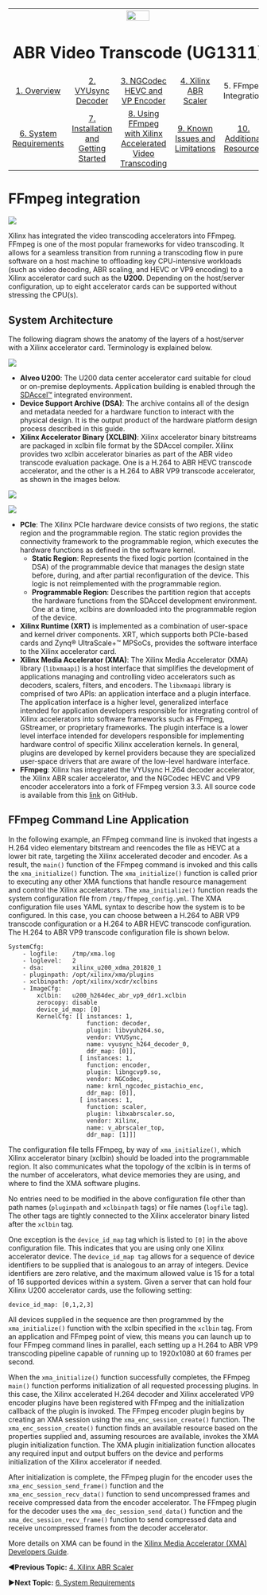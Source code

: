 
<table style="width:100%">
  <tr>
    <th width="100%" colspan="6"><img src="https://www.xilinx.com/content/dam/xilinx/imgs/press/media-kits/corporate/xilinx-logo.png" width="30%"/><h1>ABR Video Transcode (UG1311)</h2>
</th>
  </tr>
  <tr>
    <td align="center"><a href="README.md">1. Overview</a></td>
    <td align="center"><a href="vyusync-decoder.md">2. VYUsync Decoder</a></td>
    <td align="center"><a href="ngcodec-hevc-vp9-encoder.md">3. NGCodec HEVC and VP Encoder</a></td>
    <td align="center"><a href="xilinx-abr-scaler.md">4. Xilinx ABR Scaler</a></td>
    <td align="center">5. FFmpeg Integration</td>
    </tr>
    <tr>
    <td align="center"><a href="system-requirements.md">6. System Requirements</a></td>
    <td align="center"><a href="installation-and-getting-started.md">7. Installation and Getting Started</a></td>
    <td align="center"><a href="using-ffmpeg-with-xilinx.md">8. Using FFmpeg with Xilinx Accelerated Video Transcoding</a></td>
    <td align="center"><a href="known-issues-limitations.md">9. Known Issues and Limitations</a></td>
    <td align="center"><a href="additional-resources.md">10. Additional Resources</td>
  </tr>
</table>


# FFmpeg integration


![](./images/ffmpeg-logo.png)

Xilinx has integrated the video transcoding accelerators into FFmpeg. FFmpeg is one of the most popular frameworks for video transcoding. It allows for a seamless transition from running a transcoding flow in pure software on a host machine to offloading key CPU-intensive workloads (such as video decoding, ABR scaling, and HEVC or VP9 encoding) to a Xilinx accelerator card such as the **U200**. Depending on the host/server configuration, up to eight accelerator cards can be supported without stressing the CPU(s).


## System Architecture


The following diagram shows the anatomy of the layers of a host/server with a Xilinx accelerator card. Terminology is explained below.

![](./images/system-architecture.png)

* **Alveo U200**: The U200 data center accelerator card suitable for cloud or on-premise deployments. Application building is enabled through the [SDAccel™](https://www.xilinx.com/products/design-tools/software-zone/sdaccel.html) integrated environment.
* **Device Support Archive (DSA)**: The archive contains all of the design and metadata needed for a hardware function to interact with the physical design. It is the output product of the hardware platform design process described in this guide.
* **Xilinx Accelerator Binary (XCLBIN)**: Xilinx accelerator binary bitstreams are packaged in xclbin file format by the SDAccel compiler. Xilinx provides two xclbin accelerator binaries as part of the ABR video transcode evaluation package. One is a H.264 to ABR HEVC transcode accelerator, and the other is a H.264 to ABR VP9 transcode accelerator, as shown in the images below.

![](./images/hevc.png)

![](./images/vp9.png)

* **PCIe**: The Xilinx PCIe hardware device consists of two regions, the static region and the programmable region. The static region provides the connectivity framework to the programmable region, which executes the hardware functions as defined in the software kernel.
  * **Static Region**: Represents the fixed logic portion (contained in the DSA) of the programmable device that manages the design state before, during, and after partial reconfiguration of the device. This logic is not reimplemented with the programmable region.
  * **Programmable Region**: Describes the partition region that accepts the hardware functions from the SDAccel development environment. One at a time, xclbins are downloaded into the programmable region of the device.
* **Xilinx Runtime (XRT)** is implemented as a combination of user-space and kernel driver components. XRT, which supports both PCIe-based cards and  Zynq® UltraScale+™ MPSoCs, provides the software interface to the Xilinx accelerator card.
* **Xilinx Media Accelerator (XMA)**: The Xilinx Media Accelerator (XMA) library (`libxmaapi`) is a host interface that simplifies the development of applications managing and controlling video accelerators such as decoders, scalers, filters, and encoders. The `libxmaapi` library is comprised of two APIs: an application interface and a plugin interface. The application interface is a higher level, generalized interface intended for application developers responsible for integrating control of Xilinx accelerators into software frameworks such as FFmpeg, GStreamer, or proprietary frameworks. The plugin interface is a lower level interface intended for developers responsible for implementing hardware control of specific Xilinx acceleration kernels. In general, plugins are developed by kernel providers because they are specialized user-space drivers that are aware of the low-level hardware interface.
* **FFmpeg**: Xilinx has integrated the VYUsync H.264 decoder accelerator, the Xilinx ABR scaler accelerator, and the NGCodec HEVC and VP9 encoder accelerators into a fork of FFmpeg version 3.3. All source code is available from this [link](https://github.com/Xilinx/FFmpeg-xma) on GitHub.

## FFmpeg Command Line Application

In the following example, an FFmpeg command line is invoked that ingests a H.264 video elementary bitstream and reencodes the file as HEVC at a lower bit rate, targeting the Xilinx accelerated decoder and encoder. As a result, the `main()` function of the FFmpeg command is invoked and this calls the `xma_initialize()` function. The `xma_initialize()` function is called prior to executing any other XMA functions that handle resource management and control the Xilinx accelerators. The `xma_initialize()` function reads the system configuration file from `/tmp/ffmpeg_config.yml`. The XMA configuration file uses YAML syntax to describe how the system is to be configured. In this case, you can choose between a H.264 to ABR VP9 transcode configuration or a H.264 to ABR HEVC transcode configuration. The H.264 to ABR VP9 transcode configuration file is shown below.

	SystemCfg:
		- logfile:    /tmp/xma.log
		- loglevel:   2
		- dsa:        xilinx_u200_xdma_201820_1
		- pluginpath: /opt/xilinx/xma/plugins
		- xclbinpath: /opt/xilinx/xcdr/xclbins
		- ImageCfg:
			xclbin:   u200_h264dec_abr_vp9_ddr1.xclbin
			zerocopy: disable
			device_id_map: [0]
			KernelCfg: [[ instances: 1,
						  function: decoder,
						  plugin: libvyuh264.so,
						  vendor: VYUSync,
						  name: vyusync_h264_decoder_0,
						  ddr_map: [0]],
						[ instances: 1,
						  function: encoder,
						  plugin: libngcvp9.so,
						  vendor: NGCodec,
						  name: krnl_ngcodec_pistachio_enc,
						  ddr_map: [0]],
						[ instances: 1,
						  function: scaler,
						  plugin: libxabrscaler.so,
						  vendor: Xilinx,
						  name: v_abrscaler_top,
						  ddr_map: [1]]]

The configuration file tells FFmpeg, by way of `xma_initialize()`, which Xilinx accelerator binary (xclbin) should be loaded into the programmable region. It also communicates what the topology of the xclbin is in terms of the number of accelerators, what device memories they are using, and where to find the XMA software plugins.

No entries need to be modified in the above configuration file other than path names (`pluginpath` and `xclbinpath` tags) or file names (`logfile` tag). The other tags are tightly connected to the Xilinx accelerator binary listed after the `xclbin` tag.

One exception is the `device_id_map` tag which is listed to `[0]` in the above configuration file. This indicates that you are using only one Xilinx accelerator device. The `device_id_map tag` allows for a sequence of device identifiers to be supplied that is analogous to an array of integers. Device identifiers are zero relative, and the maximum allowed value is 15 for a total of 16 supported devices within a system. Given a server that can hold four Xilinx U200 accelerator cards, use the following setting:

`device_id_map: [0,1,2,3]`

All devices supplied in the sequence are then programmed by the `xma_initialize()` function with the xclbin specified in the `xclbin` tag. From an application and FFmpeg point of view, this means you can launch up to four FFmpeg command lines in parallel, each setting up a H.264 to ABR VP9 transcoding pipeline capable of running up to 1920x1080 at 60 frames per second.

When the `xma_initialize()` function successfully completes, the FFmpeg `main()` function performs initialization of all requested processing plugins. In this case, the Xilinx accelerated H.264 decoder and Xilinx accelerated VP9 encoder plugins have been registered with FFmpeg and the initialization callback of the plugin is invoked. The FFmpeg encoder plugin begins by creating an XMA session using the `xma_enc_session_create()` function. The `xma_enc_session_create()` function finds an available resource based on the properties supplied and, assuming resources are available, invokes the XMA plugin initialization function. The XMA plugin initialization function allocates any required input and output buffers on the device and performs initialization of the Xilinx accelerator if needed.

After initialization is complete, the FFmpeg plugin for the encoder uses the `xma_enc_session_send_frame()` function and the `xma_enc_session_recv_data()` function to send uncompressed frames and receive compressed data from the encoder accelerator. The FFmpeg plugin for the decoder uses the `xma_dec_session_send_data()` function and the `xma_dec_session_recv_frame()` function to send compressed data and receive uncompressed frames from the decoder accelerator.

More details on XMA can be found in the [Xilinx Media Accelerator (XMA) Developers Guide](https://gitenterprise.xilinx.com/ipssw/libxmaapi/wiki).

:arrow_backward:**Previous Topic:**  [4. Xilinx ABR Scaler](xilinx-abr-scaler.md)

:arrow_forward:**Next Topic:**  [6. System Requirements](system-requirements.md)
